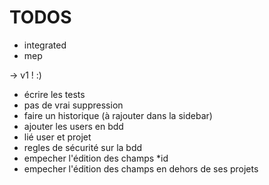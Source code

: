 # TODOS

 - integrated
 - mep

-> v1 ! :)

 - écrire les tests
 - pas de vrai suppression
 - faire un historique (à rajouter dans la sidebar)
 - ajouter les users en bdd
  - lié user et projet
 - regles de sécurité sur la bdd
  - empecher l'édition des champs \*id
  - empecher l'édition des champs en dehors de ses projets
